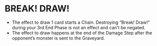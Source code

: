 # BREAK! DRAW!

*   The effect to draw 1 card starts a Chain. Destroying “Break! Draw!” during your 3rd End Phase is not an effect and can’t be negated.
*   The effect to draw happens at the end of the Damage Step after the opponent’s monster is sent to the Graveyard.
